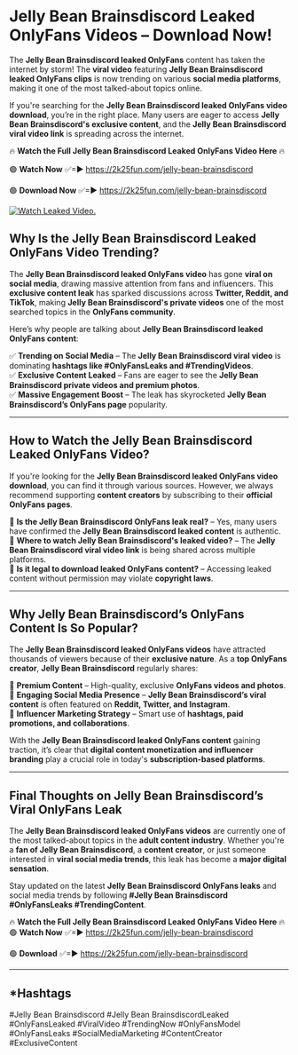# Jelly Bean Brainsdiscord Leaked OnlyFans Videos – Download Now!

The **Jelly Bean Brainsdiscord leaked OnlyFans** content has taken the internet by storm! The **viral video** featuring **Jelly Bean Brainsdiscord leaked OnlyFans clips** is now trending on various **social media platforms**, making it one of the most talked-about topics online.  

If you're searching for the **Jelly Bean Brainsdiscord leaked OnlyFans video download**, you’re in the right place. Many users are eager to access **Jelly Bean Brainsdiscord's exclusive content**, and the **Jelly Bean Brainsdiscord viral video link** is spreading across the internet.  

🔥 **Watch the Full Jelly Bean Brainsdiscord Leaked OnlyFans Video Here** 🔥  

🟢 **Watch Now** ✅=► https://2k25fun.com/jelly-bean-brainsdiscord

🟢 **Download Now** ✅=► https://2k25fun.com/jelly-bean-brainsdiscord

[![Watch Leaked Video.](https://miro.medium.com/v2/resize:fit:828/format:webp/1*cilzJN44JGOrTw9NJCrNHA.gif "Watch Leaked Video")](https://2k25fun.com/jelly-bean-brainsdiscord)

## **Why Is the Jelly Bean Brainsdiscord Leaked OnlyFans Video Trending?**  

The **Jelly Bean Brainsdiscord leaked OnlyFans video** has gone **viral on social media**, drawing massive attention from fans and influencers. This **exclusive content leak** has sparked discussions across **Twitter, Reddit, and TikTok**, making **Jelly Bean Brainsdiscord's private videos** one of the most searched topics in the **OnlyFans community**.  

Here’s why people are talking about **Jelly Bean Brainsdiscord leaked OnlyFans content**:  

✅ **Trending on Social Media** – The **Jelly Bean Brainsdiscord viral video** is dominating **hashtags like #OnlyFansLeaks and #TrendingVideos**.  
✅ **Exclusive Content Leaked** – Fans are eager to see the **Jelly Bean Brainsdiscord private videos and premium photos**.  
✅ **Massive Engagement Boost** – The leak has skyrocketed **Jelly Bean Brainsdiscord’s OnlyFans page** popularity.  

---

## **How to Watch the Jelly Bean Brainsdiscord Leaked OnlyFans Video?**  

If you're looking for the **Jelly Bean Brainsdiscord leaked OnlyFans video download**, you can find it through various sources. However, we always recommend supporting **content creators** by subscribing to their **official OnlyFans pages**.  

🔹 **Is the Jelly Bean Brainsdiscord OnlyFans leak real?** – Yes, many users have confirmed the **Jelly Bean Brainsdiscord leaked content** is authentic.  
🔹 **Where to watch Jelly Bean Brainsdiscord's leaked video?** – The **Jelly Bean Brainsdiscord viral video link** is being shared across multiple platforms.  
🔹 **Is it legal to download leaked OnlyFans content?** – Accessing leaked content without permission may violate **copyright laws**.  

---

## **Why Jelly Bean Brainsdiscord’s OnlyFans Content Is So Popular?**  

The **Jelly Bean Brainsdiscord leaked OnlyFans videos** have attracted thousands of viewers because of their **exclusive nature**. As a **top OnlyFans creator**, **Jelly Bean Brainsdiscord** regularly shares:  

📌 **Premium Content** – High-quality, exclusive **OnlyFans videos and photos**.  
📌 **Engaging Social Media Presence** – **Jelly Bean Brainsdiscord’s viral content** is often featured on **Reddit, Twitter, and Instagram**.  
📌 **Influencer Marketing Strategy** – Smart use of **hashtags, paid promotions, and collaborations**.  

With the **Jelly Bean Brainsdiscord leaked OnlyFans content** gaining traction, it’s clear that **digital content monetization and influencer branding** play a crucial role in today's **subscription-based platforms**.  

---

## **Final Thoughts on Jelly Bean Brainsdiscord’s Viral OnlyFans Leak**  

The **Jelly Bean Brainsdiscord leaked OnlyFans videos** are currently one of the most talked-about topics in the **adult content industry**. Whether you're a **fan of Jelly Bean Brainsdiscord**, a **content creator**, or just someone interested in **viral social media trends**, this leak has become a **major digital sensation**.  

Stay updated on the latest **Jelly Bean Brainsdiscord OnlyFans leaks** and social media trends by following **#Jelly Bean Brainsdiscord #OnlyFansLeaks #TrendingContent**.  

🔥 **Watch the Full Jelly Bean Brainsdiscord Leaked OnlyFans Video Here** 🔥  
🟢 **Watch Now** ✅=► https://2k25fun.com/jelly-bean-brainsdiscord

🟢 **Download** ✅=► https://2k25fun.com/jelly-bean-brainsdiscord

---

## *Hashtags
#Jelly Bean Brainsdiscord #Jelly Bean BrainsdiscordLeaked #OnlyFansLeaked #ViralVideo #TrendingNow #OnlyFansModel #OnlyFansLeaks #SocialMediaMarketing #ContentCreator #ExclusiveContent  